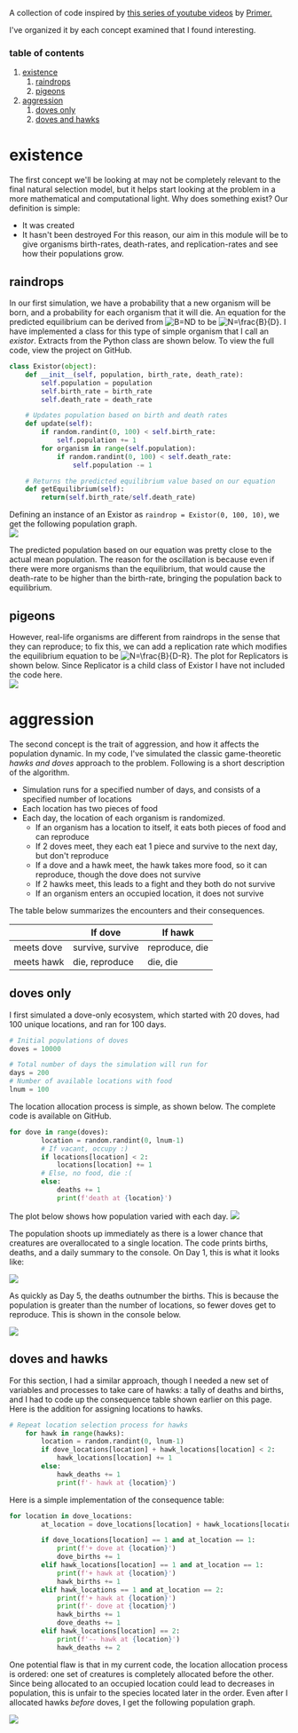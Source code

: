 A collection of code inspired by [this series of youtube videos](https://www.youtube.com/watch?v=oDvzbBRiNlA&list=PLKortajF2dPBWMIS6KF4RLtQiG6KQrTdB) by [Primer.](https://www.youtube.com/channel/UCKzJFdi57J53Vr_BkTfN3uQ)

I've organized it by each concept examined that I found interesting.

### table of contents
1. [existence](#existence)
    1. [raindrops](#raindrops)
    2. [pigeons](#pigeons)
2. [aggression](#aggression)
    1. [doves only](#dovesonly)
    2. [doves and hawks](#dovesandhawks)

# existence <a name="existence"></a>
The first concept we'll be looking at may not be completely relevant to the final natural selection model, but it helps start looking at the problem in a more mathematical and computational light. Why does something exist? Our definition is simple:
* It was created
* It hasn't been destroyed
For this reason, our aim in this module will be to give organisms birth-rates, death-rates, and replication-rates and see how their populations grow. 
## raindrops <a name="raindrops"></a>
In our first simulation, we have a probability that a new organism will be born, and a probability for each organism that it will die. An equation for the predicted equilibrium can be derived from ![B=ND](https://render.githubusercontent.com/render/math?math=B%3DND) to be ![N=\frac{B}{D}](https://render.githubusercontent.com/render/math?math=N%3D%5Cfrac%7BB%7D%7BD%7D). I have implemented a class for this type of simple organism that I call an _existor_. Extracts from the Python class are shown below. To view the full code, view the project on GitHub. 

```python
class Existor(object):
    def __init__(self, population, birth_rate, death_rate):
        self.population = population
        self.birth_rate = birth_rate
        self.death_rate = death_rate

    # Updates population based on birth and death rates
    def update(self):
        if random.randint(0, 100) < self.birth_rate:
            self.population += 1
        for organism in range(self.population):
            if random.randint(0, 100) < self.death_rate:
                self.population -= 1

    # Returns the predicted equilibrium value based on our equation
    def getEquilibrium(self):
        return(self.birth_rate/self.death_rate)
```
Defining an instance of an Existor as `raindrop = Existor(0, 100, 10)`, we get the following population graph.\
![](resources/raindrop.png)

The predicted population based on our equation was pretty close to the actual mean population. The reason for the oscillation is because even if there were more organisms than the equilibrium, that would cause the death-rate to be higher than the birth-rate, bringing the population back to equilibrium. 

## pigeons <a name="pigeons"></a>
However, real-life organisms are different from raindrops in the sense that they can reproduce; to fix this, we can add a replication rate which modifies the equilibrium equation to be ![N=\frac{B}{D-R}](https://render.githubusercontent.com/render/math?math=N%3D%5Cfrac%7BB%7D%7BD-R%7D). The plot for Replicators is shown below. Since Replicator is a child class of Existor I have not included the code here. \
![](resources/pigeon.png)

# aggression <a name="aggression"></a>
The second concept is the trait of aggression, and how it affects the population dynamic. In my code, I've simulated the classic game-theoretic _hawks and doves_ approach to the problem. Following is a short description of the algorithm. 
* Simulation runs for a specified number of days, and consists of a specified number of locations
* Each location has two pieces of food
* Each day, the location of each organism is randomized.
  * If an organism has a location to itself, it eats both pieces of food and can reproduce
  * If 2 doves meet, they each eat 1 piece and survive to the next day, but don't reproduce
  * If a dove and a hawk meet, the hawk takes more food, so it can reproduce, though the dove does not survive
  * If 2 hawks meet, this leads to a fight and they both do not survive
  * If an organism enters an occupied location, it does not survive

The table below summarizes the encounters and their consequences. 


|      | If dove            | If hawk           |
|------|------------------|----------------|
| meets dove | survive, survive | reproduce, die |
| meets hawk | die, reproduce   | die, die       |

## doves only <a name="dovesonly"></a>
I first simulated a dove-only ecosystem, which started with 20 doves, had 100 unique locations, and ran for 100 days. 

```python
# Initial populations of doves
doves = 10000

# Total number of days the simulation will run for
days = 200
# Number of available locations with food
lnum = 100
```
The location allocation process is simple, as shown below. The complete code is available on GitHub. 

```python
for dove in range(doves):
        location = random.randint(0, lnum-1)
        # If vacant, occupy :)
        if locations[location] < 2:
            locations[location] += 1
        # Else, no food, die :(
        else:
            deaths += 1
            print(f'death at {location}')
```

The plot below shows how population varied with each day.
![](resources/plot.png)

The population shoots up immediately as there is a lower chance that creatures are overallocated to a single location. The code prints births, deaths, and a daily summary to the console. On Day 1, this is what it looks like:

![](resources/day1.png)

As quickly as Day 5, the deaths outnumber the births. This is because the population is greater than the number of locations, so fewer doves get to reproduce. This is shown in the console below.

![](resources/day5.png)

## doves and hawks <a name="dovesandhawks"></a>

For this section, I had a similar approach, though I needed a new set of variables and processes to take care of hawks: a tally of deaths and births, and I had to code up the consequence table shown earlier on this page. Here is the addition for assigning locations to hawks.

```python
# Repeat location selection process for hawks
    for hawk in range(hawks):
        location = random.randint(0, lnum-1)
        if dove_locations[location] + hawk_locations[location] < 2:
            hawk_locations[location] += 1
        else:
            hawk_deaths += 1
            print(f'- hawk at {location}')
```

Here is a simple implementation of the consequence table:

```python
for location in dove_locations:
        at_location = dove_locations[location] + hawk_locations[location]

        if dove_locations[location] == 1 and at_location == 1:
            print(f'+ dove at {location}')
            dove_births += 1
        elif hawk_locations[location] == 1 and at_location == 1:
            print(f'+ hawk at {location}')
            hawk_births += 1
        elif hawk_locations == 1 and at_location == 2:
            print(f'+ hawk at {location}')
            print(f'- dove at {location}')
            hawk_births += 1
            dove_deaths += 1
        elif hawk_locations[location] == 2:
            print(f'-- hawk at {location}')
            hawk_deaths += 2
```
One potential flaw is that in my current code, the location allocation process is ordered: one set of creatures is completely allocated before the other. Since being allocated to an occupied location could lead to decreases in population, this is unfair to the species located later in the order. Even after I allocated hawks _before_ doves, I get the following population graph. 

![](resources/plot2.png)
